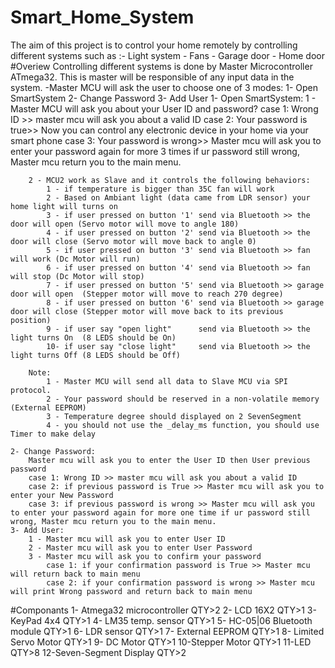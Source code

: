 # Smart_Home_System
The aim of this project is to control your home remotely by controlling different systems such as :- Light system - Fans - Garage door - Home door
#Overiew
Controlling different systems is done by Master Microcontroller ATmega32. This is master will be responsible of any input data in the system.
-Master MCU will ask the user to choose one of 3 modes:
			1- Open SmartSystem
			2- Change Password
			3- Add User
	1- Open SmartSystem:
		1 - Master MCU will ask you about your User ID and password?
			case 1: Wrong ID >> master mcu will ask you about a valid ID
			case 2: Your password is true>> Now you can control any electronic device in your home via your smart phone
			case 3: Your password is wrong>> Master mcu will ask you to enter your password again for more 3 times if ur password still wrong, Master mcu return you to the main menu.
		
		
		2 - MCU2 work as Slave and it controls the following behaviors:
			1 - if temperature is bigger than 35C fan will work
			2 - Based on Ambiant light (data came from LDR sensor) your home light will turns on 
			3 - if user pressed on button '1' send via Bluetooth >> the door will open (Servo motor will move to angle 180)
			4 - if user pressed on button '2' send via Bluetooth >> the door will close (Servo motor will move back to angle 0)
			5 - if user pressed on button '3' send via Bluetooth >> fan will work (Dc Motor will run)
			6 - if user pressed on button '4' send via Bluetooth >> fan will stop (Dc Motor will stop)
			7 - if user pressed on button '5' send via Bluetooth >> garage door will open  (Stepper motor will move to reach 270 degree)
			8 - if user pressed on button '6' send via Bluetooth >> garage door will close (Stepper motor will move back to its previous position)
			9 - if user say "open light"      send via Bluetooth >> the light turns On  (8 LEDS should be On) 
			10- if user say "close light"     send via Bluetooth >> the light turns Off (8 LEDS should be Off)  
			
		Note:
			1 - Master MCU will send all data to Slave MCU via SPI protocol.
			2 - Your password should be reserved in a non-volatile memory (External EEPROM)
			3 - Temperature degree should displayed on 2 SevenSegment
			4 - you should not use the _delay_ms function, you should use Timer to make delay 
			
	2- Change Password:
		Master mcu will ask you to enter the User ID then User previous password
		case 1: Wrong ID >> master mcu will ask you about a valid ID
		case 2: if previous password is True >> Master mcu will ask you to enter your New Password
		case 3: if previous password is wrong >> Master mcu will ask you to enter your password again for more one time if ur password still wrong, Master mcu return you to the main menu.
	3- Add User:
		1 - Master mcu will ask you to enter User ID
		2 - Master mcu will ask you to enter User Password
		3 - Master mcu will ask you to confirm your password
			case 1: if your confirmation password is True >> Master mcu will return back to main menu
			case 2: if your confirmation password is wrong >> Master mcu will print Wrong password and return back to main menu 
#Componants
1- Atmega32 microcontroller 	QTY>2
2- LCD 16X2						QTY>1
3- KeyPad 4x4					QTY>1
4- LM35 temp. sensor			QTY>1
5- HC-05|06 Bluetooth module	QTY>1
6- LDR sensor					QTY>1
7- External EEPROM				QTY>1
8- Limited Servo Motor			QTY>1
9- DC Motor						QTY>1
10-Stepper Motor				QTY>1
11-LED							QTY>8
12-Seven-Segment Display		QTY>2		
